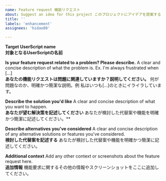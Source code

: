 ```yaml
---
name: Feature request 機能リクエスト
about: Suggest an idea for this project このプロジェクトにアイデアを提案する
title: ''
labels: 'enhancement'
assignees: 'hidao80'

---
```


**Target UserScript name**\
**対象となるUserScriptの名前**


**Is your feature request related to a problem? Please describe.** A clear and concise description of what the problem is. Ex. I'm always frustrated when [...]\
**あなたの機能リクエストは問題に関連していますか？説明してください。** 何が問題なのか、明確かつ簡潔な説明。例 私はいつも[...]のときにイライラしています。


**Describe the solution you'd like** A clear and concise description of what you want to happen.\
**あなたが望む解決策を記述してください** あなたが検討した代替案や機能を明確かつ簡潔に記述してください。**


**Describe alternatives you've considered** A clear and concise description of any alternative solutions or features you've considered.\
**検討した代替案を記述する** あなたが検討した代替案や機能を明確かつ簡潔に記述してください。


**Additional context** Add any other context or screenshots about the feature request here.\
**追加情報** 機能要求に関するその他の情報やスクリーンショットをここに追加してください。
